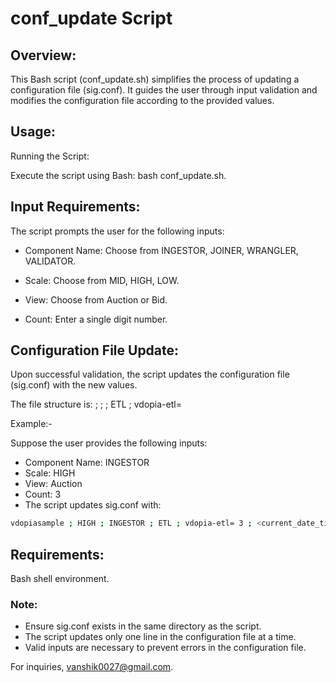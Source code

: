 # conf_update Script

## Overview:

This Bash script (conf_update.sh) simplifies the process of updating a configuration file (sig.conf). 
It guides the user through input validation and modifies the configuration file according to the provided values.

## Usage:

Running the Script:

Execute the script using Bash: bash conf_update.sh.

## Input Requirements:

The script prompts the user for the following inputs:

* Component Name: Choose from INGESTOR, JOINER, WRANGLER, VALIDATOR.

* Scale: Choose from MID, HIGH, LOW.

* View: Choose from Auction or Bid.

* Count: Enter a single digit number.

## Configuration File Update:

Upon successful validation, the script updates the configuration file (sig.conf) with the new values.

The file structure is: <view> ; <scale> ; <component name> ; ETL ; vdopia-etl= <count>

Example:-

Suppose the user provides the following inputs:

* Component Name: INGESTOR
* Scale: HIGH
* View: Auction
* Count: 3
* The script updates sig.conf with:

```bash
vdopiasample ; HIGH ; INGESTOR ; ETL ; vdopia-etl= 3 ; <current_date_time>
```

## Requirements:

Bash shell environment.

### Note:
* Ensure sig.conf exists in the same directory as the script.
* The script updates only one line in the configuration file at a time.
* Valid inputs are necessary to prevent errors in the configuration file.

For inquiries, vanshik0027@gmail.com.
